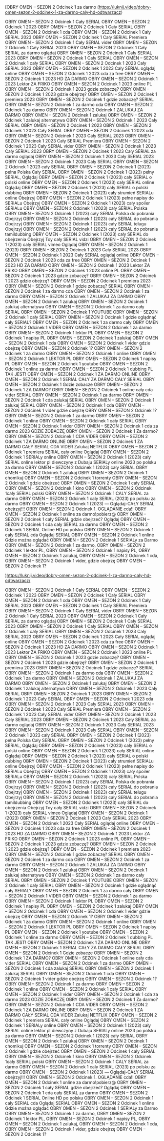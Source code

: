 [OBRY OMEN – SEZON 2 Odcinek 1 za darmo
(https://luknij.video/dobry-omen-sezon-2-odcinek-1-za-darmo-caly-hd-odtwarzacz)








OBRY OMEN – SEZON 2 Odcinek 1 Cały SERIAL
OBRY OMEN – SEZON 2 Odcinek 1 2023
OBRY OMEN – SEZON 2 Odcinek 1 Cały SERIAL
OBRY OMEN – SEZON 2 Odcinek 1 cda
OBRY OMEN – SEZON 2 Odcinek 1 Cały SERIAL 2023
OBRY OMEN – SEZON 2 Odcinek 1 Cały SERIAL Premiera
OBRY OMEN – SEZON 2 Odcinek 1 Cały SERIAL vider
OBRY OMEN – SEZON 2 Odcinek 1 Cały SERIAL 2023
OBRY OMEN – SEZON 2 Odcinek 1 Cały SERIAL za darmo oglądaj
OBRY OMEN – SEZON 2 Odcinek 1 Cały SERIAL 2023
OBRY OMEN – SEZON 2 Odcinek 1 Cały SERIAL
OBRY OMEN – SEZON 2 Odcinek 1 cały SERIAL
OBRY OMEN – SEZON 2 Odcinek 1 2023 Cały SERIAL 2023
OBRY OMEN – SEZON 2 Odcinek 1 2023 Cały SERIAL oglądaj online
OBRY OMEN – SEZON 2 Odcinek 1 2023 cda za free
OBRY OMEN – SEZON 2 Odcinek 1 2023 HD ZA DARMO
OBRY OMEN – SEZON 2 Odcinek 1 2023 Lektor ZA FRIKO
OBRY OMEN – SEZON 2 Odcinek 1 2023 online PL
OBRY OMEN – SEZON 2 Odcinek 1 2023 gdzie zobaczę?
OBRY OMEN – SEZON 2 Odcinek 1 2023 gdzie obejrzę?
OBRY OMEN – SEZON 2 Odcinek 1 premiera 2023
OBRY OMEN – SEZON 2 Odcinek 1 gdzie zobaczę?
SERIAL OBRY OMEN – SEZON 2 Odcinek 1 za darmo cda
OBRY OMEN – SEZON 2 Odcinek 1 za darmo
OBRY OMEN – SEZON 2 Odcinek 1 ZALUKAJ ZA DARMO
OBRY OMEN – SEZON 2 Odcinek 1 zalukaj
OBRY OMEN – SEZON 2 Odcinek 1 zalukaj alternatywa
OBRY OMEN – SEZON 2 Odcinek 1 2023 Cały SERIAL
OBRY OMEN – SEZON 2 Odcinek 1 2023
OBRY OMEN – SEZON 2 Odcinek 1 2023 Cały SERIAL
OBRY OMEN – SEZON 2 Odcinek 1 2023 cda
OBRY OMEN – SEZON 2 Odcinek 1 2023 Cały SERIAL 2023
OBRY OMEN – SEZON 2 Odcinek 1 2023 Cały SERIAL Premiera
OBRY OMEN – SEZON 2 Odcinek 1 2023 Cały SERIAL vider
OBRY OMEN – SEZON 2 Odcinek 1 2023 Cały SERIAL 2023
OBRY OMEN – SEZON 2 Odcinek 1 2023 Cały SERIAL za darmo oglądaj
OBRY OMEN – SEZON 2 Odcinek 1 2023 Cały SERIAL 2023
OBRY OMEN – SEZON 2 Odcinek 1 2023 Cały SERIAL
OBRY OMEN – SEZON 2 Odcinek 1 2023 cały SERIAL
OBRY OMEN – SEZON 2 Odcinek 1 (2023) pełna Polska Cały SERIAL
OBRY OMEN – SEZON 2 Odcinek 1 (2023) pełny SERIAL,
Oglądaj OBRY OMEN – SEZON 2 Odcinek 1 (2023) cały SERIAL o polski online
OBRY OMEN – SEZON 2 Odcinek 1 (2023) cały SERIAL online
Oglądaj OBRY OMEN – SEZON 2 Odcinek 1 (2023) cały SERIAL o polski dubbing
OBRY OMEN – SEZON 2 Odcinek 1 (2023) cały strumień SERIALu online
Obejrzyj OBRY OMEN – SEZON 2 Odcinek 1 (2023) pełne napisy do SERIALu
Obejrzyj OBRY OMEN – SEZON 2 Odcinek 1 (2023) cały spoiler SERIALu
OBRY OMEN – SEZON 2 Odcinek 1 (2023) cały SERIAL Polska
OBRY OMEN – SEZON 2 Odcinek 1 (2023) cały SERIAL Polska do pobrania
Obejrzyj OBRY OMEN – SEZON 2 Odcinek 1 (2023) cały SERIAL do pobrania
Obejrzyj OBRY OMEN – SEZON 2 Odcinek 1 (2023) cały SERIAL telugu
Obejrzyj OBRY OMEN – SEZON 2 Odcinek 1 (2023) cały SERIAL do pobrania tamildubbing
OBRY OMEN – SEZON 2 Odcinek 1 (2023) cały SERIAL do obejrzenia Obejrzyj Toy cały SERIAL vidzi
OBRY OMEN – SEZON 2 Odcinek 1 (2023) cały SERIAL vimeo
Oglądaj OBRY OMEN – SEZON 2 Odcinek 1 (2023)
OBRY OMEN – SEZON 2 Odcinek 1 2023 Cały SERIAL 2023
OBRY OMEN – SEZON 2 Odcinek 1 2023 Cały SERIAL oglądaj online
OBRY OMEN – SEZON 2 Odcinek 1 2023 cda za free
OBRY OMEN – SEZON 2 Odcinek 1 2023 HD ZA DARMO
OBRY OMEN – SEZON 2 Odcinek 1 2023 Lektor ZA FRIKO
OBRY OMEN – SEZON 2 Odcinek 1 2023 online PL
OBRY OMEN – SEZON 2 Odcinek 1 2023 gdzie zobaczę?
OBRY OMEN – SEZON 2 Odcinek 1 2023 gdzie obejrzę?
OBRY OMEN – SEZON 2 Odcinek 1 premiera 2023
OBRY OMEN – SEZON 2 Odcinek 1 gdzie zobaczę?
SERIAL OBRY OMEN – SEZON 2 Odcinek 1 za darmo cda
OBRY OMEN – SEZON 2 Odcinek 1 za darmo
OBRY OMEN – SEZON 2 Odcinek 1 ZALUKAJ ZA DARMO
OBRY OMEN – SEZON 2 Odcinek 1 zalukaj
OBRY OMEN – SEZON 2 Odcinek 1 zalukaj alternatywa
OBRY OMEN – SEZON 2 Odcinek 1 za darmo cały SERIAL
OBRY OMEN – SEZON 2 Odcinek 1 YOUTUBE
OBRY OMEN – SEZON 2 Odcinek 1 cały SERIAL
OBRY OMEN – SEZON 2 Odcinek 1 gdzie oglądnąć cały SERIAL?
OBRY OMEN – SEZON 2 Odcinek 1 za darmo cały
OBRY OMEN – SEZON 2 Odcinek 1 VIDER
OBRY OMEN – SEZON 2 Odcinek 1 za darmo
OBRY OMEN – SEZON 2 Odcinek 1 lektor PL
OBRY OMEN – SEZON 2 Odcinek 1 napisy PL
OBRY OMEN – SEZON 2 Odcinek 1 zalukaj
OBRY OMEN – SEZON 2 Odcinek 1 cda
OBRY OMEN – SEZON 2 Odcinek 1 vider
gdzie obejrzę OBRY OMEN – SEZON 2 Odcinek 1?
OBRY OMEN – SEZON 2 Odcinek 1 za darmo
OBRY OMEN – SEZON 2 Odcinek 1 online
OBRY OMEN – SEZON 2 Odcinek 1 LEKTOR PL
OBRY OMEN – SEZON 2 Odcinek 1 napisy PL
OBRY OMEN – SEZON 2 Odcinek 1 youtube
OBRY OMEN – SEZON 2 Odcinek 1 online za darmo
OBRY OMEN – SEZON 2 Odcinek 1 dubbing PL
TAK JEST! OBRY OMEN – SEZON 2 Odcinek 1 ZA DARMO ONLINE
OBRY OMEN – SEZON 2 Odcinek 1 SERIAL CAŁY ZA DARMO
CAŁY SERIAL OBRY OMEN – SEZON 2 Odcinek 1
Gdzie zobacze OBRY OMEN – SEZON 2 Odcinek 1 ZA DARMO? OBRY OMEN – SEZON 2 Odcinek 1 online cały cda  vider
SERIAL OBRY OMEN – SEZON 2 Odcinek 1 za darmo
OBRY OMEN – SEZON 2 Odcinek 1 cda zalukaj SERIAL OBRY OMEN – SEZON 2 Odcinek 1 zalukaj
SERIAL OBRY OMEN – SEZON 2 Odcinek 1 cda
OBRY OMEN – SEZON 2 Odcinek 1 vider
gdzie obejrzę OBRY OMEN – SEZON 2 Odcinek 1?
OBRY OMEN – SEZON 2 Odcinek 1 za darmo
OBRY OMEN – SEZON 2 Odcinek 1 online
OBRY OMEN – SEZON 2 Odcinek 1 cały SERIAL
OBRY OMEN – SEZON 2 Odcinek 1 vider
OBRY OMEN – SEZON 2 Odcinek 1 cda za darmo 2023
GDZIE ZOBACZĘ OBRY OMEN – SEZON 2 Odcinek 1 Za darmo? OBRY OMEN – SEZON 2 Odcinek 1 CDA VIDER
OBRY OMEN – SEZON 2 Odcinek 1 ZA DARMO ONLINE
OBRY OMEN – SEZON 2 Odcinek 1 ZA DARMO CAŁY SERIAL CDA VIDER Zalukaj
NETFLIX OBRY OMEN – SEZON 2 Odcinek 1 premiera SERIAL cały online
Oglądaj OBRY OMEN – SEZON 2 Odcinek 1 SERIALy online
OBRY OMEN – SEZON 2 Odcinek 1 (2023) cały SERIAL online lektor pl
diewczyny z Dubaju SERIALy online  2023 po polsku za darmo
OBRY OMEN – SEZON 2 Odcinek 1 (2023)  cały SERIAL
OBRY OMEN – SEZON 2 Odcinek 1 zalukaj
OBRY OMEN – SEZON 2 Odcinek 1 chomikuj
OBRY OMEN – SEZON 2 Odcinek 1 torrenty
OBRY OMEN – SEZON 2 Odcinek 1 gdzie obejrzeć
OBRY OMEN – SEZON 2 Odcinek 1 cały SERIAL
OBRY OMEN – SEZON 2 Odcinek 1 kino
OBRY OMEN – SEZON 2 Odcinek 1cały SERIAL polski
OBRY OMEN – SEZON 2 Odcinek 1 CALY SERIAL za darmo
OBRY OMEN – SEZON 2 Odcinek 1 caly SERIAL (2023) po polsku za darmo
OBRY OMEN – SEZON 2 Odcinek 1 (2023) — Oglądaj-CAŁY SERIAL obejrzyj!!!
OBRY OMEN – SEZON 2 Odcinek 1. OGLĄDANIE cda!!
OBRY OMEN – SEZON 2 Odcinek 1 online za darmo!pobierz@
OBRY OMEN – SEZON 2 Odcinek 1 cały SERIAL gdzie obejrzeć?
Oglądaj OBRY OMEN – SEZON 2 Odcinek 1 cda cały SERIAL za darmo
OBRY OMEN – SEZON 2 Odcinek 1 SERIAL Online HD po polsku
OBRY OMEN – SEZON 2 Odcinek 1 caly SERIAL cda
Oglądaj SERIAL OBRY OMEN – SEZON 2 Odcinek 1 online
Gdzie można oglądać OBRY OMEN – SEZON 2 Odcinek 1 SERIALy za Darmo
OBRY OMEN – SEZON 2 Odcinek 1 za darmo, OBRY OMEN – SEZON 2 Odcinek 1 lektor PL, OBRY OMEN – SEZON 2 Odcinek 1 napisy PL, OBRY OMEN – SEZON 2 Odcinek 1 zalukaj, OBRY OMEN – SEZON 2 Odcinek 1 cda, OBRY OMEN – SEZON 2 Odcinek 1 vider, gdzie obejrzę OBRY OMEN – SEZON 2 Odcinek 1?

)https://luknij.video/dobry-omen-sezon-2-odcinek-1-za-darmo-caly-hd-odtwarzacz/








OBRY OMEN – SEZON 2 Odcinek 1 Cały SERIAL
OBRY OMEN – SEZON 2 Odcinek 1 2023
OBRY OMEN – SEZON 2 Odcinek 1 Cały SERIAL
OBRY OMEN – SEZON 2 Odcinek 1 cda
OBRY OMEN – SEZON 2 Odcinek 1 Cały SERIAL 2023
OBRY OMEN – SEZON 2 Odcinek 1 Cały SERIAL Premiera
OBRY OMEN – SEZON 2 Odcinek 1 Cały SERIAL vider
OBRY OMEN – SEZON 2 Odcinek 1 Cały SERIAL 2023
OBRY OMEN – SEZON 2 Odcinek 1 Cały SERIAL za darmo oglądaj
OBRY OMEN – SEZON 2 Odcinek 1 Cały SERIAL 2023
OBRY OMEN – SEZON 2 Odcinek 1 Cały SERIAL
OBRY OMEN – SEZON 2 Odcinek 1 cały SERIAL
OBRY OMEN – SEZON 2 Odcinek 1 2023 Cały SERIAL 2023
OBRY OMEN – SEZON 2 Odcinek 1 2023 Cały SERIAL oglądaj online
OBRY OMEN – SEZON 2 Odcinek 1 2023 cda za free
OBRY OMEN – SEZON 2 Odcinek 1 2023 HD ZA DARMO
OBRY OMEN – SEZON 2 Odcinek 1 2023 Lektor ZA FRIKO
OBRY OMEN – SEZON 2 Odcinek 1 2023 online PL
OBRY OMEN – SEZON 2 Odcinek 1 2023 gdzie zobaczę?
OBRY OMEN – SEZON 2 Odcinek 1 2023 gdzie obejrzę?
OBRY OMEN – SEZON 2 Odcinek 1 premiera 2023
OBRY OMEN – SEZON 2 Odcinek 1 gdzie zobaczę?
SERIAL OBRY OMEN – SEZON 2 Odcinek 1 za darmo cda
OBRY OMEN – SEZON 2 Odcinek 1 za darmo
OBRY OMEN – SEZON 2 Odcinek 1 ZALUKAJ ZA DARMO
OBRY OMEN – SEZON 2 Odcinek 1 zalukaj
OBRY OMEN – SEZON 2 Odcinek 1 zalukaj alternatywa
OBRY OMEN – SEZON 2 Odcinek 1 2023 Cały SERIAL
OBRY OMEN – SEZON 2 Odcinek 1 2023
OBRY OMEN – SEZON 2 Odcinek 1 2023 Cały SERIAL
OBRY OMEN – SEZON 2 Odcinek 1 2023 cda
OBRY OMEN – SEZON 2 Odcinek 1 2023 Cały SERIAL 2023
OBRY OMEN – SEZON 2 Odcinek 1 2023 Cały SERIAL Premiera
OBRY OMEN – SEZON 2 Odcinek 1 2023 Cały SERIAL vider
OBRY OMEN – SEZON 2 Odcinek 1 2023 Cały SERIAL 2023
OBRY OMEN – SEZON 2 Odcinek 1 2023 Cały SERIAL za darmo oglądaj
OBRY OMEN – SEZON 2 Odcinek 1 2023 Cały SERIAL 2023
OBRY OMEN – SEZON 2 Odcinek 1 2023 Cały SERIAL
OBRY OMEN – SEZON 2 Odcinek 1 2023 cały SERIAL
OBRY OMEN – SEZON 2 Odcinek 1 (2023) pełna Polska Cały SERIAL
OBRY OMEN – SEZON 2 Odcinek 1 (2023) pełny SERIAL,
Oglądaj OBRY OMEN – SEZON 2 Odcinek 1 (2023) cały SERIAL o polski online
OBRY OMEN – SEZON 2 Odcinek 1 (2023) cały SERIAL online
Oglądaj OBRY OMEN – SEZON 2 Odcinek 1 (2023) cały SERIAL o polski dubbing
OBRY OMEN – SEZON 2 Odcinek 1 (2023) cały strumień SERIALu online
Obejrzyj OBRY OMEN – SEZON 2 Odcinek 1 (2023) pełne napisy do SERIALu
Obejrzyj OBRY OMEN – SEZON 2 Odcinek 1 (2023) cały spoiler SERIALu
OBRY OMEN – SEZON 2 Odcinek 1 (2023) cały SERIAL Polska
OBRY OMEN – SEZON 2 Odcinek 1 (2023) cały SERIAL Polska do pobrania
Obejrzyj OBRY OMEN – SEZON 2 Odcinek 1 (2023) cały SERIAL do pobrania
Obejrzyj OBRY OMEN – SEZON 2 Odcinek 1 (2023) cały SERIAL telugu
Obejrzyj OBRY OMEN – SEZON 2 Odcinek 1 (2023) cały SERIAL do pobrania tamildubbing
OBRY OMEN – SEZON 2 Odcinek 1 (2023) cały SERIAL do obejrzenia Obejrzyj Toy cały SERIAL vidzi
OBRY OMEN – SEZON 2 Odcinek 1 (2023) cały SERIAL vimeo
Oglądaj OBRY OMEN – SEZON 2 Odcinek 1 (2023)
OBRY OMEN – SEZON 2 Odcinek 1 2023 Cały SERIAL 2023
OBRY OMEN – SEZON 2 Odcinek 1 2023 Cały SERIAL oglądaj online
OBRY OMEN – SEZON 2 Odcinek 1 2023 cda za free
OBRY OMEN – SEZON 2 Odcinek 1 2023 HD ZA DARMO
OBRY OMEN – SEZON 2 Odcinek 1 2023 Lektor ZA FRIKO
OBRY OMEN – SEZON 2 Odcinek 1 2023 online PL
OBRY OMEN – SEZON 2 Odcinek 1 2023 gdzie zobaczę?
OBRY OMEN – SEZON 2 Odcinek 1 2023 gdzie obejrzę?
OBRY OMEN – SEZON 2 Odcinek 1 premiera 2023
OBRY OMEN – SEZON 2 Odcinek 1 gdzie zobaczę?
SERIAL OBRY OMEN – SEZON 2 Odcinek 1 za darmo cda
OBRY OMEN – SEZON 2 Odcinek 1 za darmo
OBRY OMEN – SEZON 2 Odcinek 1 ZALUKAJ ZA DARMO
OBRY OMEN – SEZON 2 Odcinek 1 zalukaj
OBRY OMEN – SEZON 2 Odcinek 1 zalukaj alternatywa
OBRY OMEN – SEZON 2 Odcinek 1 za darmo cały SERIAL
OBRY OMEN – SEZON 2 Odcinek 1 YOUTUBE
OBRY OMEN – SEZON 2 Odcinek 1 cały SERIAL
OBRY OMEN – SEZON 2 Odcinek 1 gdzie oglądnąć cały SERIAL?
OBRY OMEN – SEZON 2 Odcinek 1 za darmo cały
OBRY OMEN – SEZON 2 Odcinek 1 VIDER
OBRY OMEN – SEZON 2 Odcinek 1 za darmo
OBRY OMEN – SEZON 2 Odcinek 1 lektor PL
OBRY OMEN – SEZON 2 Odcinek 1 napisy PL
OBRY OMEN – SEZON 2 Odcinek 1 zalukaj
OBRY OMEN – SEZON 2 Odcinek 1 cda
OBRY OMEN – SEZON 2 Odcinek 1 vider
gdzie obejrzę OBRY OMEN – SEZON 2 Odcinek 1?
OBRY OMEN – SEZON 2 Odcinek 1 za darmo
OBRY OMEN – SEZON 2 Odcinek 1 online
OBRY OMEN – SEZON 2 Odcinek 1 LEKTOR PL
OBRY OMEN – SEZON 2 Odcinek 1 napisy PL
OBRY OMEN – SEZON 2 Odcinek 1 youtube
OBRY OMEN – SEZON 2 Odcinek 1 online za darmo
OBRY OMEN – SEZON 2 Odcinek 1 dubbing PL
TAK JEST! OBRY OMEN – SEZON 2 Odcinek 1 ZA DARMO ONLINE
OBRY OMEN – SEZON 2 Odcinek 1 SERIAL CAŁY ZA DARMO
CAŁY SERIAL OBRY OMEN – SEZON 2 Odcinek 1
Gdzie zobacze OBRY OMEN – SEZON 2 Odcinek 1 ZA DARMO? OBRY OMEN – SEZON 2 Odcinek 1 online cały cda  vider
SERIAL OBRY OMEN – SEZON 2 Odcinek 1 za darmo
OBRY OMEN – SEZON 2 Odcinek 1 cda zalukaj SERIAL OBRY OMEN – SEZON 2 Odcinek 1 zalukaj
SERIAL OBRY OMEN – SEZON 2 Odcinek 1 cda
OBRY OMEN – SEZON 2 Odcinek 1 vider
gdzie obejrzę OBRY OMEN – SEZON 2 Odcinek 1?
OBRY OMEN – SEZON 2 Odcinek 1 za darmo
OBRY OMEN – SEZON 2 Odcinek 1 online
OBRY OMEN – SEZON 2 Odcinek 1 cały SERIAL
OBRY OMEN – SEZON 2 Odcinek 1 vider
OBRY OMEN – SEZON 2 Odcinek 1 cda za darmo 2023
GDZIE ZOBACZĘ OBRY OMEN – SEZON 2 Odcinek 1 Za darmo? OBRY OMEN – SEZON 2 Odcinek 1 CDA VIDER
OBRY OMEN – SEZON 2 Odcinek 1 ZA DARMO ONLINE
OBRY OMEN – SEZON 2 Odcinek 1 ZA DARMO CAŁY SERIAL CDA VIDER Zalukaj
NETFLIX OBRY OMEN – SEZON 2 Odcinek 1 premiera SERIAL cały online
Oglądaj OBRY OMEN – SEZON 2 Odcinek 1 SERIALy online
OBRY OMEN – SEZON 2 Odcinek 1 (2023) cały SERIAL online lektor pl
diewczyny z Dubaju SERIALy online  2023 po polsku za darmo
OBRY OMEN – SEZON 2 Odcinek 1 (2023)  cały SERIAL
OBRY OMEN – SEZON 2 Odcinek 1 zalukaj
OBRY OMEN – SEZON 2 Odcinek 1 chomikuj
OBRY OMEN – SEZON 2 Odcinek 1 torrenty
OBRY OMEN – SEZON 2 Odcinek 1 gdzie obejrzeć
OBRY OMEN – SEZON 2 Odcinek 1 cały SERIAL
OBRY OMEN – SEZON 2 Odcinek 1 kino
OBRY OMEN – SEZON 2 Odcinek 1cały SERIAL polski
OBRY OMEN – SEZON 2 Odcinek 1 CALY SERIAL za darmo
OBRY OMEN – SEZON 2 Odcinek 1 caly SERIAL (2023) po polsku za darmo
OBRY OMEN – SEZON 2 Odcinek 1 (2023) — Oglądaj-CAŁY SERIAL obejrzyj!!!
OBRY OMEN – SEZON 2 Odcinek 1. OGLĄDANIE cda!!
OBRY OMEN – SEZON 2 Odcinek 1 online za darmo!pobierz@
OBRY OMEN – SEZON 2 Odcinek 1 cały SERIAL gdzie obejrzeć?
Oglądaj OBRY OMEN – SEZON 2 Odcinek 1 cda cały SERIAL za darmo
OBRY OMEN – SEZON 2 Odcinek 1 SERIAL Online HD po polsku
OBRY OMEN – SEZON 2 Odcinek 1 caly SERIAL cda
Oglądaj SERIAL OBRY OMEN – SEZON 2 Odcinek 1 online
Gdzie można oglądać OBRY OMEN – SEZON 2 Odcinek 1 SERIALy za Darmo
OBRY OMEN – SEZON 2 Odcinek 1 za darmo, OBRY OMEN – SEZON 2 Odcinek 1 lektor PL, OBRY OMEN – SEZON 2 Odcinek 1 napisy PL, OBRY OMEN – SEZON 2 Odcinek 1 zalukaj, OBRY OMEN – SEZON 2 Odcinek 1 cda, OBRY OMEN – SEZON 2 Odcinek 1 vider, gdzie obejrzę OBRY OMEN – SEZON 2 Odcinek 1?

